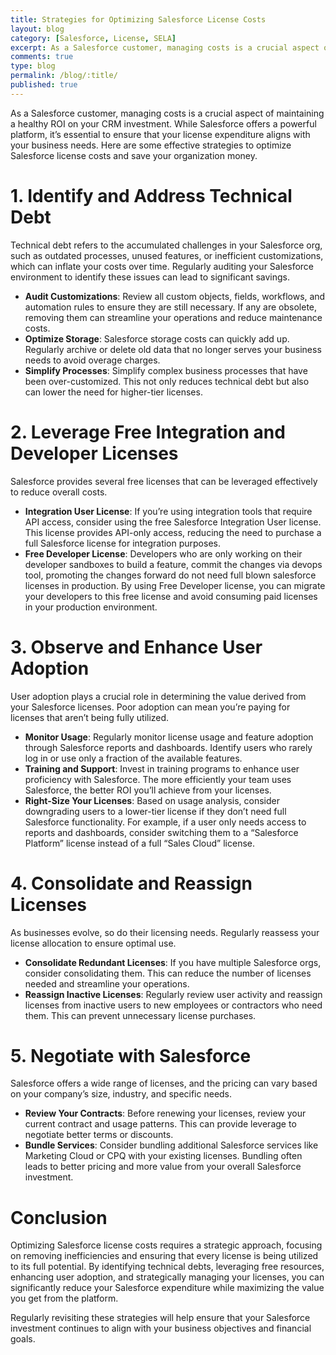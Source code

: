 ```yaml
---
title: Strategies for Optimizing Salesforce License Costs
layout: blog
category: [Salesforce, License, SELA]
excerpt: As a Salesforce customer, managing costs is a crucial aspect of maintaining a healthy ROI on your CRM investment. While Salesforce offers a powerful platform, it's essential to ensure that your license expenditure aligns with your business needs. Here are some strategies for optimizing your expenditure on Salesforce.
comments: true
type: blog
permalink: /blog/:title/
published: true
---
```


As a Salesforce customer, managing costs is a crucial aspect of maintaining a healthy ROI on your CRM investment. While Salesforce offers a powerful platform, it’s essential to ensure that your license expenditure aligns with your business needs. Here are some effective strategies to optimize Salesforce license costs and save your organization money.

# 1. Identify and Address Technical Debt
Technical debt refers to the accumulated challenges in your Salesforce org, such as outdated processes, unused features, or inefficient customizations, which can inflate your costs over time. Regularly auditing your Salesforce environment to identify these issues can lead to significant savings.

- **Audit Customizations**: Review all custom objects, fields, workflows, and automation rules to ensure they are still necessary. If any are obsolete, removing them can streamline your operations and reduce maintenance costs.
- **Optimize Storage**: Salesforce storage costs can quickly add up. Regularly archive or delete old data that no longer serves your business needs to avoid overage charges.
- **Simplify Processes**: Simplify complex business processes that have been over-customized. This not only reduces technical debt but also can lower the need for higher-tier licenses.

# 2. Leverage Free Integration and Developer Licenses
Salesforce provides several free licenses that can be leveraged effectively to reduce overall costs.

- **Integration User License**: If you’re using integration tools that require API access, consider using the free Salesforce Integration User license. This license provides API-only access, reducing the need to purchase a full Salesforce license for integration purposes.
- **Free Developer License**: Developers who are only working on their developer sandboxes to build a feature, commit the changes via devops tool, promoting the changes forward do not need full blown salesforce licenses in production. By using Free Developer license, you can migrate your developers to this free license and avoid consuming paid licenses in your production environment.

# 3. Observe and Enhance User Adoption
User adoption plays a crucial role in determining the value derived from your Salesforce licenses. Poor adoption can mean you’re paying for licenses that aren’t being fully utilized.

- **Monitor Usage**: Regularly monitor license usage and feature adoption through Salesforce reports and dashboards. Identify users who rarely log in or use only a fraction of the available features.
- **Training and Support**: Invest in training programs to enhance user proficiency with Salesforce. The more efficiently your team uses Salesforce, the better ROI you’ll achieve from your licenses.
- **Right-Size Your Licenses**: Based on usage analysis, consider downgrading users to a lower-tier license if they don’t need full Salesforce functionality. For example, if a user only needs access to reports and dashboards, consider switching them to a “Salesforce Platform” license instead of a full “Sales Cloud” license.

# 4. Consolidate and Reassign Licenses
As businesses evolve, so do their licensing needs. Regularly reassess your license allocation to ensure optimal use.

- **Consolidate Redundant Licenses**: If you have multiple Salesforce orgs, consider consolidating them. This can reduce the number of licenses needed and streamline your operations.
- **Reassign Inactive Licenses**: Regularly review user activity and reassign licenses from inactive users to new employees or contractors who need them. This can prevent unnecessary license purchases.

# 5. Negotiate with Salesforce
Salesforce offers a wide range of licenses, and the pricing can vary based on your company’s size, industry, and specific needs.

- **Review Your Contracts**: Before renewing your licenses, review your current contract and usage patterns. This can provide leverage to negotiate better terms or discounts.
- **Bundle Services**: Consider bundling additional Salesforce services like Marketing Cloud or CPQ with your existing licenses. Bundling often leads to better pricing and more value from your overall Salesforce investment.

# Conclusion
Optimizing Salesforce license costs requires a strategic approach, focusing on removing inefficiencies and ensuring that every license is being utilized to its full potential. By identifying technical debts, leveraging free resources, enhancing user adoption, and strategically managing your licenses, you can significantly reduce your Salesforce expenditure while maximizing the value you get from the platform.

Regularly revisiting these strategies will help ensure that your Salesforce investment continues to align with your business objectives and financial goals.